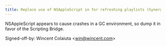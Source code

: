 ```yaml
---
title: Replace use of NSAppleScript in for refreshing playlists (Synergy, b608d32)
---
```


NSAppleScript appears to cause crashes in a GC environment, so dump it in favor of the Scripting Bridge.

Signed-off-by: Wincent Colaiuta &lt;win@wincent.com&gt;
